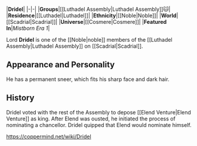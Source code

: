 |**Dridel**|
|-|-|
|**Groups**|[[Luthadel Assembly\|Luthadel Assembly]]🐱︎|
|**Residence**|[[Luthadel\|Luthadel]]|
|**Ethnicity**|[[Noble\|Noble]]|
|**World**|[[Scadrial\|Scadrial]]|
|**Universe**|[[Cosmere\|Cosmere]]|
|**Featured In**|*Mistborn Era 1*|

Lord **Dridel** is one of the [[Noble\|noble]] members of the [[Luthadel Assembly\|Luthadel Assembly]] on [[Scadrial\|Scadrial]].

## Appearance and Personality
He has a permanent sneer, which fits his sharp face and dark hair.

## History
Dridel voted with the rest of the Assembly to depose [[Elend Venture\|Elend Venture]] as king. After Elend was ousted, he initiated the process of nominating a chancellor. Dridel quipped that Elend would nominate himself.



https://coppermind.net/wiki/Dridel